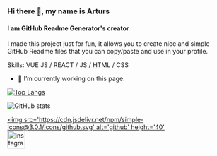 ### Hi there 👋, my name is Arturs
#### I am GitHub Readme Generator's creator

I made this project just for fun, it allows you to create nice and simple GitHub Readme files that you can copy/paste and use in your profile.

Skills: VUE JS / REACT / JS / HTML / CSS

- 🔭 I’m currently working on this page. 




[![Top Langs](https://github-readme-stats.vercel.app/api/top-langs/?username=alstjd0051)](https://github.com/anuraghazra/github-readme-stats)

![GitHub stats](https://github-readme-stats.vercel.app/api?username=alstjd0051&show_icons=true)  


[<img src='https://cdn.jsdelivr.net/npm/simple-icons@3.0.1/icons/github.svg' alt='github' height='40' ](https://github.com/alstjd0051)  
[<img src='https://cdn.jsdelivr.net/npm/simple-icons@3.0.1/icons/instagram.svg' alt='instagram' height='40'>](https://www.instagram.com/miiin_sseong/)  
